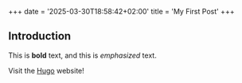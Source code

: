 +++
date = '2025-03-30T18:58:42+02:00'
title = 'My First Post'
+++
## Introduction

This is **bold** text, and this is *emphasized* text.

Visit the [Hugo](https://gohugo.io) website!
